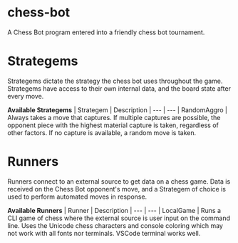 # chess-bot

A Chess Bot program entered into a friendly chess bot tournament.


# Strategems

Strategems dictate the strategy the chess bot uses throughout the game. Strategems have access to their own internal data, and the board state after every move.


__Available Strategems__
| Strategem     | Description
| ---           | ---
| RandomAggro   | Always takes a move that captures. If multiple captures are possible, the opponent piece with the highest material capture is taken, regardless of other factors. If no capture is available, a random move is taken.


# Runners

Runners connect to an external source to get data on a chess game. Data is received on the Chess Bot opponent's move, and a Strategem of choice is used to perform automated moves in response.

__Available Runners__
| Runner        | Description
| ---           | ---
| LocalGame     | Runs a CLI game of chess where the external source is user input on the command line. Uses the Unicode chess characters and console coloring which may not work with all fonts nor terminals. VSCode terminal works well.
